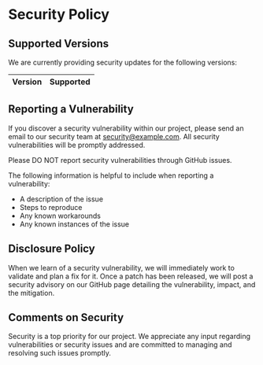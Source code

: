 # Security Policy

## Supported Versions

We are currently providing security updates for the following versions:

| Version | Supported          |
| ------- | ------------------ |


## Reporting a Vulnerability

If you discover a security vulnerability within our project, please send an email to our security team at security@example.com. All security vulnerabilities will be promptly addressed.

Please DO NOT report security vulnerabilities through GitHub issues.

The following information is helpful to include when reporting a vulnerability:

- A description of the issue
- Steps to reproduce
- Any known workarounds
- Any known instances of the issue

## Disclosure Policy

When we learn of a security vulnerability, we will immediately work to validate and plan a fix for it. Once a patch has been released, we will post a security advisory on our GitHub page detailing the vulnerability, impact, and the mitigation.

## Comments on Security

Security is a top priority for our project. We appreciate any input regarding vulnerabilities or security issues and are committed to managing and resolving such issues promptly.
